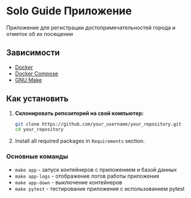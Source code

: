 # Solo Guide Приложение

Приложение для регистрации достопримечательностей города и отметок об их посещении

## Зависимости

- [Docker](https://www.docker.com/get-started)
- [Docker Compose](https://docs.docker.com/compose/install/)
- [GNU Make](https://www.gnu.org/software/make/)

## Как установить

1. **Склонировать репозиторий на свой компьютер:**

   ```bash
   git clone https://github.com/your_username/your_repository.git
   cd your_repository

2. Install all required packages in `Requirements` section.


### Основные команды

* `make app` - запуск контейнеров с приложением и базой данных
* `make app-logs` - отображение логов работы приложения
* `make app-down` - выключение контейнеров
* `make pytest` - тестирование приложения с использованием pytest